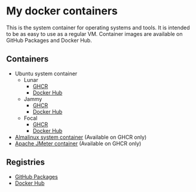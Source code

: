# My docker containers
This is the system container for operating systems and tools. It is intended to be as easy to use as a regular VM.
Container images are available on GitHub Packages and Docker Hub.

## Containers
- Ubuntu system container
  - Lunar
    - [GHCR](https://github.com/doridoridoriand/containers/pkgs/container/containers%2Flifeboat-ubuntu/139828662?tag=lunar-latest)
    - [Docker Hub](https://hub.docker.com/layers/doridoridoriand/lifeboat-ubuntu/lunar-latest/images/sha256-1d90fc754ed4cdc622fe6c0757a16461e9a1ef004bfb97761e5d93190762d5ae?context=repo)
  - Jammy
    - [GHCR](https://github.com/doridoridoriand/containers/pkgs/container/containers%2Flifeboat-ubuntu/139826172?tag=jammy-latest)
    - [Docker Hub](https://hub.docker.com/layers/doridoridoriand/lifeboat-ubuntu/jammy-latest/images/sha256-ac1de3ecc9bcba7a63db51be273ab4aab0f5c1b476d123bd08401e0bb999b6f2?context=repo)
  - Focal
    - [GHCR](https://github.com/doridoridoriand/containers/pkgs/container/containers%2Flifeboat-ubuntu/139823370?tag=focal-latest)
    - [Docker Hub](https://hub.docker.com/layers/doridoridoriand/lifeboat-ubuntu/focal-latest/images/sha256-0923cfb8b7f98b4a8e23823b0a43dd396c0b029ec07d0a51e42920bae6930528?context=repo)
- [Almalinux system container](https://github.com/doridoridoriand/containers/pkgs/container/containers%2Flifeboat-almalinux) (Available on GHCR only)
- [Apache JMeter container](https://github.com/doridoridoriand/containers/pkgs/container/containers%2Fjmeter-standalone/143931614?tag=latest) (Available on GHCR only)

## Registries
- [GitHub Packages](https://github.com/doridoridoriand/containers/packages)
- [Docker Hub](https://hub.docker.com/u/doridoridoriand)

